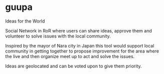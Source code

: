 # guupa

Ideas for the World

Social Network in RoR where users can share ideas, approve them and volunteer to solve issues with the local community.

Inspired by the mayor of Nara city in Japan this tool would support local community in getting together to propose improvement for the area where the live and then organize meet up to act and solve the issues.

Ideas are geolocated and can be voted upon to give them priority.
